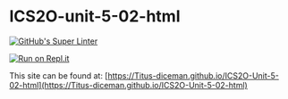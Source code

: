 # ICS2O-unit-5-02-html

[![GitHub's Super Linter](https://github.com/Titus-diceman/ICS2O-Unit-5-02-html/workflows/GitHub's%20Super%20Linter/badge.svg)](https://github.com/Titus-diceman/ICS2O-Unit-5-02-html/actions)

[![Run on Repl.it](https://repl.it/badge/github/Titus-diceman/ICS2O-Unit-5-02-html)](https://repl.it/github/Titus-diceman/ICS2O-Unit-5-02-html)

This site can be found at: [https://Titus-diceman.github.io/ICS2O-Unit-5-02-html](https://Titus-diceman.github.io/ICS2O-Unit-5-02-html)
